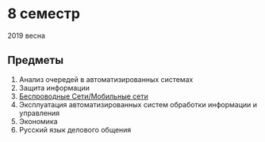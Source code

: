 # 8 семестр

2019 весна

## Предметы

1. Анализ очередей в автоматизированных системах
2. Защита информации
3. [Беспроводные Сети/Мобильные сети](https://github.com/bestK1ngArthur/IU5/tree/master/Term%208/Wireless%20networks)
4. Эксплуатация автоматизированных систем обработки информации и управления
5. Экономика
6. Русский язык делового общения
